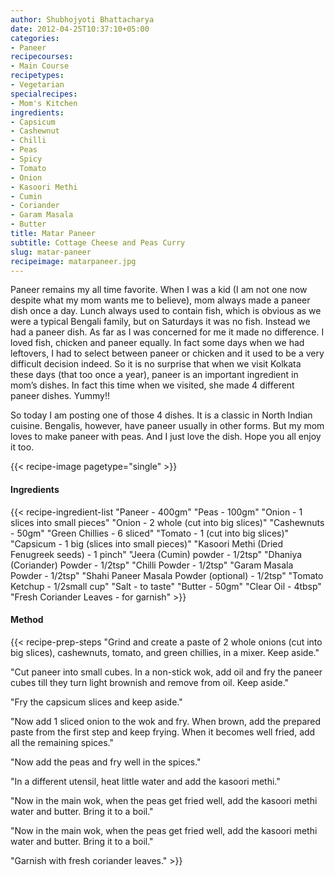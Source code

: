 ```yaml
---
author: Shubhojyoti Bhattacharya
date: 2012-04-25T10:37:10+05:00
categories:
- Paneer
recipecourses:
- Main Course
recipetypes:
- Vegetarian
specialrecipes:
- Mom's Kitchen
ingredients:
- Capsicum
- Cashewnut
- Chilli
- Peas
- Spicy
- Tomato
- Onion
- Kasoori Methi
- Cumin
- Coriander
- Garam Masala
- Butter
title: Matar Paneer
subtitle: Cottage Cheese and Peas Curry
slug: matar-paneer
recipeimage: matarpaneer.jpg
---
```


Paneer remains my all time favorite. When I was a kid (I am not one now despite what my mom wants me to believe), mom always made a paneer dish once a day. Lunch always used to contain fish, which is obvious as we were a typical Bengali family, but on Saturdays it was no fish. Instead we had a paneer dish. As far as I was concerned for me it made no difference. I loved fish, chicken and paneer equally. In fact some days when we had leftovers, I had to select between paneer or chicken and it used to be a very difficult decision indeed. So it is no surprise that when we visit Kolkata these days (that too once a year), paneer is an important ingredient in mom’s dishes. In fact this time when we visited, she made 4 different paneer dishes. Yummy!!

So today I am posting one of those 4 dishes. It is a classic in North Indian cuisine. Bengalis, however, have paneer usually in other forms. But my mom loves to make paneer with peas. And I just love the dish. Hope you all enjoy it too.

{{< recipe-image pagetype="single" >}}

#### Ingredients

{{< recipe-ingredient-list
"Paneer - 400gm"
"Peas - 100gm"
"Onion - 1 slices into small pieces"
"Onion - 2 whole (cut into big slices)"
"Cashewnuts - 50gm"
"Green Chillies - 6 sliced"
"Tomato - 1 (cut into big slices)"
"Capsicum - 1 big (slices into small pieces)"
"Kasoori Methi (Dried Fenugreek seeds) - 1 pinch"
"Jeera (Cumin) powder - 1/2tsp"
"Dhaniya (Coriander) Powder - 1/2tsp"
"Chilli Powder - 1/2tsp"
"Garam Masala Powder - 1/2tsp"
"Shahi Paneer Masala Powder (optional) - 1/2tsp"
"Tomato Ketchup - 1/2small cup"
"Salt - to taste"
"Butter - 50gm"
"Clear Oil - 4tbsp"
"Fresh Coriander Leaves - for garnish" >}}

#### Method

{{< recipe-prep-steps
"Grind and create a paste of 2 whole onions (cut into big slices), cashewnuts, tomato, and green chillies, in a mixer. Keep aside."

"Cut paneer into small cubes. In a non-stick wok, add oil and fry the paneer cubes till they turn light brownish and remove from oil. Keep aside."

"Fry the capsicum slices and keep aside."

"Now add 1 sliced onion to the wok and fry. When brown, add the prepared paste from the first step and keep frying. When it becomes well fried, add all the remaining spices."

"Now add the peas and fry well in the spices."

"In a different utensil, heat little water and add the kasoori methi."

"Now in the main wok, when the peas get fried well, add the kasoori methi water and butter. Bring it to a boil."

"Now in the main wok, when the peas get fried well, add the kasoori methi water and butter. Bring it to a boil."

"Garnish with fresh coriander leaves." >}}
